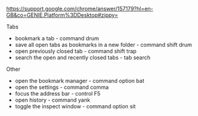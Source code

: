 https://support.google.com/chrome/answer/157179?hl=en-GB&co=GENIE.Platform%3DDesktop#zippy=

Tabs

- bookmark a tab - command drum
- save all open tabs as bookmarks in a new folder - command shift drum
- open previously closed tab - command shift trap
- search the open and recently closed tabs - tab search

Other

- open the bookmark manager - command option bat
- open the settings - command comma
- focus the address bar - control F5
- open history - command yank
- toggle the inspect window - command option sit
